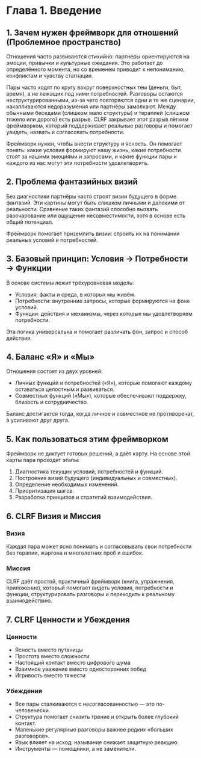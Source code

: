 # Глава 1. Введение

## 1. Зачем нужен фреймворк для отношений (Проблемное пространство)

Отношения часто развиваются стихийно: партнёры ориентируются на эмоции, привычки и культурные ожидания. Это работает до определённого момента, но со временем приводит к непониманию, конфликтам и чувству стагнации.

Пары часто ходят по кругу вокруг поверхностных тем (деньги, быт, время), а не лежащих под ними потребностей. Разговоры остаются неструктурированными, из-за чего повторяются одни и те же сценарии, накапливаются недоразумения или партнёры замолкают. Между обычными беседами (слишком мало структуры) и терапией (слишком тяжело или дорого) есть разрыв. CLRF закрывает этот разрыв лёгким фреймворком, который поддерживает реальные разговоры и помогает увидеть, назвать и согласовать потребности.

Фреймворк нужен, чтобы внести структуру и ясность. Он помогает понять: какие условия формируют нашу жизнь, какие потребности стоят за нашими эмоциями и запросами, и какие функции пары и каждого из нас могут эти потребности удовлетворить.

## 2. Проблема фантазийных визий

Без диагностики партнёры часто строят визии будущего в форме фантазий. Эти картины могут быть слишком личными и далекими от реальности. Сравнение таких фантазий способно вызвать разочарование или ощущение несовместимости, хотя в основе есть общий потенциал.

Фреймворк помогает приземлить визии: строить их на понимании реальных условий и потребностей.

## 3. Базовый принцип: Условия → Потребности → Функции

В основе системы лежит трёхуровневая модель:

- Условия: факты и среда, в которых мы живём.
- Потребности: внутренние запросы, которые формируются на фоне условий.
- Функции: действия и механизмы, через которые мы удовлетворяем потребности.

Эта логика универсальна и помогает различать фон, запрос и способ действия.

## 4. Баланс «Я» и «Мы»

Отношения состоят из двух уровней:

- Личных функций и потребностей («Я»), которые помогают каждому оставаться целостным и развиваться.
- Совместных функций («Мы»), которые обеспечивают поддержку, близость и сотрудничество.

Баланс достигается тогда, когда личное и совместное не противоречат, а усиливают друг друга.

## 5. Как пользоваться этим фреймворком

Фреймворк не диктует готовых решений, а даёт карту. На основе этой карты пара проходит этапы:

1. Диагностика текущих условий, потребностей и функций.
2. Построение визий будущего (индивидуальных и совместных).
3. Определение необходимых изменений.
4. Приоритизация шагов.
5. Разработка принципов и стратегий взаимодействия.

## 6. CLRF Визия и Миссия

### Визия

Каждая пара может ясно понимать и согласовывать свои потребности без терапии, жаргона и многолетних проб и ошибок.

### Миссия

CLRF даёт простой, практичный фреймворк (книга, упражнения, приложение), который помогает видеть условия, потребности и функции, структурировать разговоры и переходить к реальному взаимодействию.

## 7. CLRF Ценности и Убеждения

### Ценности

- Ясность вместо путаницы
- Простота вместо сложности
- Настоящий контакт вместо цифрового шума
- Взаимное уважение вместо односторонних побед
- Игривость вместо тяжести

### Убеждения

- Все пары сталкиваются с несогласованностью — это по-человечески.
- Структура помогает снизить трение и открыть более глубокий контакт.
- Маленькие регулярные разговоры важнее редких «больших разговоров».
- Язык влияет на исход: называние снижает защитную реакцию.
- Инструменты — помощники, а не заменители.

<div style="page-break-after: always;"></div>